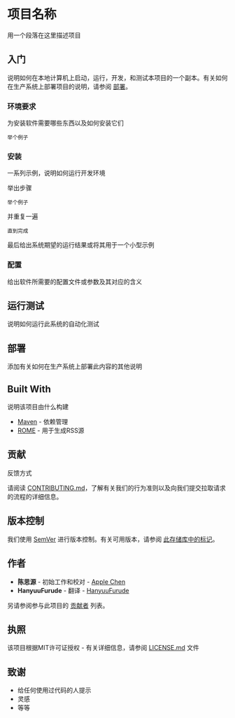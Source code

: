 # 项目名称
<!-- 必备 -->
用一个段落在这里描述项目

## 入门
<!-- 必备 -->
说明如何在本地计算机上启动，运行，开发，和测试本项目的一个副本。有关如何在生产系统上部署项目的说明，请参阅 [部署](#部署)。

### 环境要求
<!-- 必备 -->
为安装软件需要哪些东西以及如何安装它们

    举个例子

### 安装
<!-- 必备 -->
一系列示例，说明如何运行开发环境

举出步骤

    举个例子

并重复一遍

    直到完成

最后给出系统期望的运行结果或将其用于一个小型示例

### 配置
<!-- 必备-->
给出软件所需要的配置文件或参数及其对应的含义

## 运行测试
<!-- 可选 -->
说明如何运行此系统的自动化测试

## 部署
<!-- 必备 -->
添加有关如何在生产系统上部署此内容的其他说明

## Built With
说明该项目由什么构建

 -  [Maven](https://maven.apache.org/) - 依赖管理
 -  [ROME](https://rometools.github.io/rome/) - 用于生成RSS源

## 贡献
<!-- 必备 -->
反馈方式

请阅读 [CONTRIBUTING.md](https://gist.github.com/PurpleBooth/b24679402957c63ec426)，了解有关我们的行为准则以及向我们提交拉取请求的流程的详细信息。

## 版本控制
<!-- 必备 -->
我们使用 [SemVer](http://semver.org/) 进行版本控制。有关可用版本，请参阅 [此存储库中的标记](https://github.com/your/project/tags)。

## 作者
<!-- 必备 -->
 - **陈思源** - 初始工作和校对 - [Apple Chen](https://github.com/encofcomic)
 - **HanyuuFurude** - 翻译 - [HanyuuFurude](https://github.com/encofcomic)

另请参阅参与此项目的 [贡献者](https://github.com/your/project/contributors) 列表。

## 执照
<!-- 可选 -->
该项目根据MIT许可证授权 - 有关详细信息，请参阅 [LICENSE.md](LICENSE.md) 文件

## 致谢
<!-- 可选 -->
 - 给任何使用过代码的人提示
 - 灵感
 - 等等